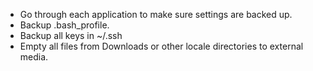 * Go through each application to make sure settings are backed up.
* Backup .bash_profile.
* Backup all keys in ~/.ssh
* Empty all files from Downloads or other locale directories to external media.
